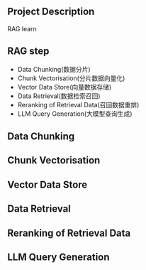 ## Project Description
RAG learn

## RAG step
* Data Chunking(数据分片)
* Chunk Vectorisation(分片数据向量化)
* Vector Data Store(向量数据存储)
* Data Retrieval(数据检索召回)
* Reranking of Retrieval Data(召回数据重排)
* LLM Query Generation(大模型查询生成)

## Data Chunking

## Chunk Vectorisation

## Vector Data Store

## Data Retrieval

## Reranking of Retrieval Data 

## LLM Query Generation
